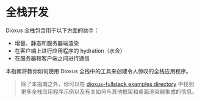# 全栈开发

Dioxus 全栈包含用于以下方面的助手：
- 增量、静态和服务器端渲染
- 在客户端上进行应用程序的 hydration（水合）
- 在服务器和客户端之间进行通信

本指南将教你如何使用 Dioxus 全栈中的工具来创建令人惊叹的全栈应用程序。


> 除了本指南之外，你可以在 [dioxus-fullstack examples directory](https://github.com/DioxusLabs/dioxus/tree/v0.5/packages/fullstack/examples) 中找到更多全栈应用程序示例以及有关如何与其他框架和桌面渲染器集成的信息。